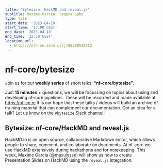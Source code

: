 ```yaml
---
title: 'Bytesize: HackMD and reveal.js'
subtitle: Maxime Garcia, Seqera Labs
type: talk
start_date: '2023-04-18'
start_time: '13:00 CEST'
end_date: '2023-04-18'
end_time: '13:30 CEST'
location_url:
  - https://kth-se.zoom.us/j/68390542812
---
```


# nf-core/bytesize

Join us for our **weekly series** of short talks: **“nf-core/bytesize”**.

Just **15 minutes** + questions, we will be focussing on topics about using and developing nf-core pipelines.
These will be recorded and made available at <https://nf-co.re>
It is our hope that these talks / videos will build an archive of training material that can complement our documentation. Got an idea for a talk? Let us know on the [`#bytesize`](https://nfcore.slack.com/channels/bytesize) Slack channel!

## Bytesize: nf-core/HackMD and reveal.js

HackMD.io is an open source, collaborative Markdown editor, which allows people to share, comment, and collaborate on documents. At nf-core we use HackMD extensively during hackathons and for notekeeping.
This week, Maxime Garcia ([@maxulysse](https://github.com/maxulysse)) will show us how to create Presentation Slides on HackMD using the `reveal.js` integration.
